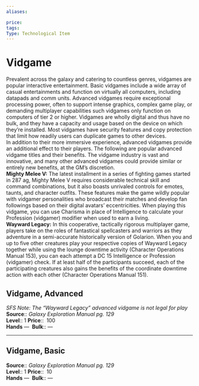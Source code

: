 ```yaml
---
aliases: 

price:  
tags: 
Type: Technological Item
---
```


# Vidgame

Prevalent across the galaxy and catering to countless genres, vidgames are popular interactive entertainment. Basic vidgames include a wide array of casual entertainments and function on virtually all computers, including datapads and comm units. Advanced vidgames require exceptional processing power, often to support intense graphics, complex game play, or demanding multiplayer capabilities such vidgames only function on computers of tier 2 or higher. Vidgames are wholly digital and thus have no bulk, and they have a capacity and usage based on the device on which they’re installed. Most vidgames have security features and copy protection that limit how readily users can duplicate games to other devices.  
In addition to their more immersive experience, advanced vidgames provide an additional effect to their players. The following are popular advanced vidgame titles and their benefits. The vidgame industry is vast and innovative, and many other advanced vidgames could provide similar or entirely new benefits, at the GM’s discretion.  
**Mighty Melee V:** The latest installment in a series of fighting games started in 287 ag, Mighty Melee V requires considerable technical skill and command combinations, but it also boasts unrivaled controls for emotes, taunts, and character outfits. These features make the game wildly popular with vidgamer personalities who broadcast their matches and develop fan followings based on their digital avatars’ eccentricities. When playing this vidgame, you can use Charisma in place of Intelligence to calculate your Profession (vidgamer) modifier when used to earn a living.  
**Wayward Legacy:** In this cooperative, tactically rigorous multiplayer game, players take on the roles of fantastical spellcasters and warriors as they adventure in a semi-accurate historically version of Golarion. When you and up to five other creatures play your respective copies of Wayward Legacy together while using the lounge downtime activity (Character Operations Manual 153), you can each attempt a DC 15 Intelligence or Profession (vidgamer) check. If at least half of the participants succeed, each of the participating creatures also gains the benefits of the coordinate downtime action with each other (Character Operations Manual 151).  

## Vidgame, Advanced

_SFS Note: The “Wayward Legacy” advanced vidgame is not legal for play_  
**Source**:: _Galaxy Exploration Manual pg. 129_  
**Level**:: 1
**Price**::  100  
**Hands** — 
**Bulk**:: —

---

## Vidgame, Basic

**Source**:: _Galaxy Exploration Manual pg. 129_  
**Level**:: 1
**Price**::  10  
**Hands** — 
**Bulk**:: —
